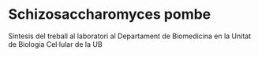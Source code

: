 # Schizosaccharomyces pombe
Síntesis del treball al laboratori al Departament de Biomedicina en la Unitat de Biologia Cel·lular de la UB
